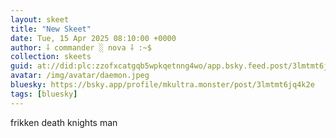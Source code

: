 ```yaml
---
layout: skeet
title: "New Skeet"
date: Tue, 15 Apr 2025 08:10:00 +0000
author: ⸸ commander ░ nova ⸸ :~$
collection: skeets
guid: at://did:plc:zzofxcatgqb5wpkqetnng4wo/app.bsky.feed.post/3lmtmt6jq4k2e
avatar: /img/avatar/daemon.jpeg
bluesky: https://bsky.app/profile/mkultra.monster/post/3lmtmt6jq4k2e
tags: [bluesky]
---
```


frikken death knights man
